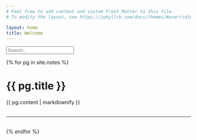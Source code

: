 ```yaml
---
# Feel free to add content and custom Front Matter to this file.
# To modify the layout, see https://jekyllrb.com/docs/themes/#overriding-theme-defaults

layout: home
title: Welcome
---
```


<input type="text" placeholder="Search..">

{% for pg in site.notes %}
  <h1 id="{{ pg.anchor }}">{{ pg.title }}</h1>
  <section class="note-content">
    {{ pg.content | markdownify }}
  </section>
  <br>
  <hr>
  <br>
{% endfor %}
